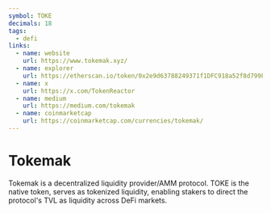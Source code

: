 ```yaml
---
symbol: TOKE
decimals: 18
tags:
  - defi
links:
  - name: website
    url: https://www.tokemak.xyz/
  - name: explorer
    url: https://etherscan.io/token/0x2e9d63788249371f1DFC918a52f8d799F4a38C94
  - name: x
    url: https://x.com/TokenReactor
  - name: medium
    url: https://medium.com/tokemak
  - name: coinmarketcap
    url: https://coinmarketcap.com/currencies/tokemak/
---
```


# Tokemak

Tokemak is a decentralized liquidity provider/AMM protocol. TOKE is the native token, serves as tokenized liquidity, enabling stakers to direct the protocol's TVL as liquidity across DeFi markets.
